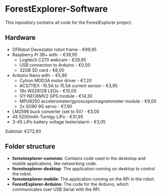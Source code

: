 # ForestExplorer-Software
This repository contains all code for the ForestExplorer project.

## Hardware
* DFRobot Devestator robot frame - €99,95
* Raspberry Pi 3B+ with: - €39,95
  * Logitech C270 webcam - €29,95
  * USB connection to Arduino - €0,50
  * 32GB SD card - €6,00
* Arduino Nano with: - €5,90
  * Cytron MDD3A motor driver - €7,20
  * ACS711EX -15.5A to 15.5A current sensor - €3,95
  * 18x WS2812B LEDs - €10,00
  * GY-NEO6MV2 GPS module - €14,30
  * MPU9250 accelerometer/gyroscope/magnetometer module - €9,00
  * 2x SG90 9G servo - €7,90
* LM2596 buck converter (set to 5V) - €3,00
* 4S 5200mAh Turnigy LiPo - €31,95
* 3-4S LiPo battery voltage tester/alarm - €3,05

Subtotal: €272,60

## Folder structure
* **forestexplorer-common**: Contains code used in the deskstop and mobile applications, like networking code.
* **forestexplorer-desktop**: The application running on desktop to control the robot.
* **forestexplorer-mobile**: The application running on the RPi in the robot.
* **ForestExplorer-Arduino**: The code for the Arduino, which communicates over USB Serial with the RPi.
